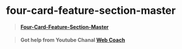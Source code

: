 # four-card-feature-section-master
>#### [Four-Card-Feature-Section-Master](https://www.frontendmentor.io/challenges/four-card-feature-section-weK1eFYK) 

>#### Got help from Youtube Chanal [Web Coach](https://www.youtube.com/watch?v=xtZNGCBKhtw&t=10s)
